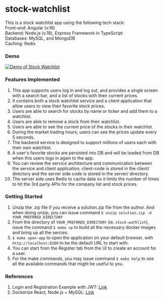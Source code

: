# stock-watchlist

This is a stock watchlist app using the following tech stack:  
Front-end: Angular (v.16)  
Backend: Node.js (v.18), Express Framework in TypeScript  
Databases: MySQL, and MongoDB  
Caching: Redis

### Demo

[![Demo of Stock Watchlist](https://img.youtube.com/vi/LMEPXB4q6ng/maxresdefault.jpg)](https://www.youtube.com/watch?v=LMEPXB4q6ng)

### Features Implemented

1. This app supports users log in and log out, and provides a single screen with a search bar, and a list of stocks with their current prices.
2. It contains both a stock watchlist service and a client application that allow users to view their favorite stock prices.
3. Users are able to search for stocks by name or ticker and add them to a watchlist.
4. Users are able to remove a stock from their watchlist.
5. Users are able to see the current price of the stocks in their watchlist.
6. During the market trading hours, users can see the prices update every 5 seconds.
7. The backend service is designed to support millions of users each with their own watchlist.
8. A user's favorite stocks are persisted into DB and will be loaded from DB when this users logs in again to the app.
9. You can review the service architecture and communication between the service and client application; client-code is stored in the client/ directory and the server side code is stored in the server/ directory.
10. The server side uses Redis to cache data so it limits the number of times to hit the 3rd party APIs for the company list and stock prices.

### Getting Started

1. Unzip the .zip file if you receive a solution.zip file from the author. And when doing unzip, you can issue command `$ unzip solution.zip -d YOUR_PREFRRED_DIRECTORY`
2. From the directory of `YOUR_PREFRRED_DIRECTORY` (ie. `stock-wathlist`), issue the command `$ make up` to build all the necessary docker images and bring up all the sercies.
3. `$ make open-app` to open the application on your default browser, with `http://localhost:8200` to be the default URL to start with.
4. You can start from the Register tab from the UI to create an account for a user.
5. For the make commands, you may issue command `$ make help` to see all the available commands that might be useful to you.

### References

1. Login and Registration Example with JWT: [Link](https://www.bezkoder.com/node-js-angular-12-jwt-auth/)
2. Dockerize React, Node.js + MySQL: [Link](https://www.bezkoder.com/docker-compose-react-nodejs-mysql/)
